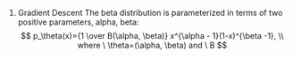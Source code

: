 1. Gradient Descent
The beta distribution is parameterized in terms of two positive parameters, alpha, beta:
$$
p_\theta(x)={1 \over B(\alpha, \beta)} x^{\alpha - 1}(1-x)^{\beta -1}, \\
where \ \theta=(\alpha, \beta) and  \ B
$$
<!--stackedit_data:
eyJoaXN0b3J5IjpbLTE3MjQyOTI2MTFdfQ==
-->